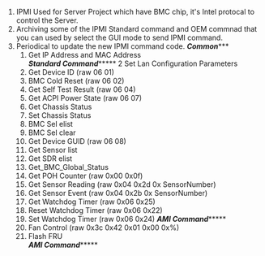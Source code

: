 1. IPMI Used for Server Project which have BMC chip, it's Intel protocal to control the Server.
2. Archiving some of the IPMI Standard command and OEM commnad that you can used by select the GUI mode to send IPMI command. 
3. Periodical to update the new IPMI command code. 
*******************Common**********************
     1.  Get IP Address and MAC Address      
*************Standard Command******************
     2   Set Lan Configuration Parameters
     3.  Get Device ID (raw 06 01)
     4.  BMC Cold Reset (raw 06 02)
     5.  Get Self Test Result (raw 06 04)
     6.  Get ACPI Power State (raw 06 07)
     7.  Get Chassis Status
     8.  Set Chassis Status
     9.  BMC Sel elist
     10. BMC Sel clear
     11. Get Device GUID (raw 06 08)
     12. Get Sensor list
     13. Get SDR elist
     14. Get_BMC_Global_Status
     15. Get POH Counter (raw 0x00 0x0f)
     16. Get Sensor Reading (raw 0x04 0x2d 0x SensorNumber)
     17. Get Sensor Event (raw 0x04 0x2b 0x SensorNumber)
     18. Get Watchdog Timer (raw 0x06 0x25)
     19. Reset Watchdog Timer (raw 0x06 0x22)
     20. Set Watchdog Timer (raw 0x06 0x24)
 ***************AMI Command********************
     21. Fan Control (raw 0x3c 0x42 0x01 0x00 0x%)
     22. Flash FRU        
 ***************AMI Command******************** 

